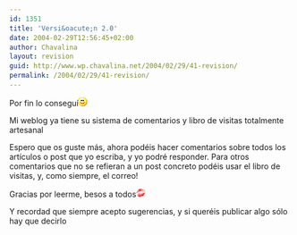 ```yaml
---
id: 1351
title: 'Versi&oacute;n 2.0'
date: 2004-02-29T12:56:45+02:00
author: Chavalina
layout: revision
guid: http://www.wp.chavalina.net/2004/02/29/41-revision/
permalink: /2004/02/29/41-revision/
---
```

Por fin lo consegu&iacute;![emo](/imagenes/emoticonos/sonrisa.gif) 

Mi weblog ya tiene su sistema de comentarios y libro de visitas totalmente <span title="hecho por m&iacute;" class="anotacion">artesanal</span>

Espero que os guste m&aacute;s, ahora pod&eacute;is hacer comentarios sobre todos los art&iacute;culos o post que yo escriba, y yo podr&eacute; responder. Para otros comentarios que no se refieran a un post concreto pod&eacute;is usar el libro de visitas, y, como siempre, el correo!

Gracias por leerme, besos a todos![emo](/imagenes/emoticonos/beso.gif) 

Y recordad que siempre acepto sugerencias, y si quer&eacute;is publicar algo s&oacute;lo hay que decirlo